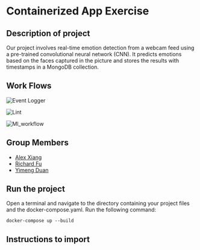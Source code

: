 # Containerized App Exercise
## Description of project 
Our project involves real-time emotion detection from a webcam feed using a pre-trained convolutional neural network (CNN). It predicts emotions based on the faces captured in the picture and stores the results with timestamps in a MongoDB collection.

## Work Flows 
![Event Logger](https://github.com/software-students-fall2023/4-containerized-app-exercise-ayrayr/actions/workflows/event-logger.yml/badge.svg)

![Lint](https://github.com/software-students-fall2023/4-containerized-app-exercise-ayrayr/actions/workflows/lint.yml/badge.svg)

![Ml_workflow](https://github.com/software-students-fall2023/4-containerized-app-exercise-ayrayr/actions/workflows/ml_workflow/badge.svg)


## Group Members
- [Alex Xiang](https://github.com/AlexXiang604)
- [Richard Fu](https://github.com/RichardFuuu)
- [Yimeng Duan](https://github.com/YimengDuan2002)


## Run the project
Open a terminal and navigate to the directory containing your project files and the docker-compose.yaml. Run the following command:

```
docker-compose up --build
```



## Instructions to import 
